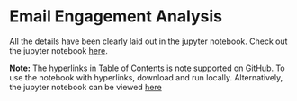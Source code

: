 # Email Engagement Analysis

All the details have been clearly laid out in the jupyter notebook. Check out the jupyter notebook [here](https://github.com/thisismayanktiwari/email_engagement_analysis/blob/main/Email%20Engagement%20Analysis.ipynb).

**Note:** The hyperlinks in Table of Contents is note supported on GitHub. To use the notebook with hyperlinks, download and run locally. Alternatively, the jupyter notebook can be viewed [here](https://nbviewer.jupyter.org/github/thisismayanktiwari/email_engagement_analysis/blob/main/Email%20Engagement%20Analysis.ipynb)
